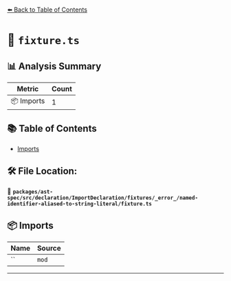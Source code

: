 [⬅️ Back to Table of Contents](../../../../../../../../index.md)

# 📄 `fixture.ts`

## 📊 Analysis Summary

| Metric | Count |
|--------|-------|
| 📦 Imports | 1 |

## 📚 Table of Contents

- [Imports](#imports)

## 🛠️ File Location:
📂 **`packages/ast-spec/src/declaration/ImportDeclaration/fixtures/_error_/named-identifier-aliased-to-string-literal/fixture.ts`**

## 📦 Imports

| Name | Source |
|------|--------|
| `` | `mod` |


---